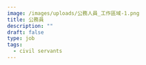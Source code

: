 ```yaml
---
image: /images/uploads/公務人員_工作區域-1.png
title: 公務員
description: ""
draft: false
type: job
tags:
  - civil servants
---
```

